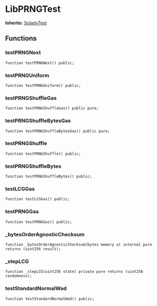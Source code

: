 # LibPRNGTest
**Inherits:**
[SoladyTest](/lib/solady/test/utils/SoladyTest.sol/contract.SoladyTest.md)


## Functions
### testPRNGNext


```solidity
function testPRNGNext() public;
```

### testPRNGUniform


```solidity
function testPRNGUniform() public;
```

### testPRNGShuffleGas


```solidity
function testPRNGShuffleGas() public pure;
```

### testPRNGShuffleBytesGas


```solidity
function testPRNGShuffleBytesGas() public pure;
```

### testPRNGShuffle


```solidity
function testPRNGShuffle() public;
```

### testPRNGShuffleBytes


```solidity
function testPRNGShuffleBytes() public;
```

### testLCGGas


```solidity
function testLCGGas() public;
```

### testPRNGGas


```solidity
function testPRNGGas() public;
```

### _bytesOrderAgnosticChecksum


```solidity
function _bytesOrderAgnosticChecksum(bytes memory a) internal pure returns (uint256 result);
```

### _stepLCG


```solidity
function _stepLCG(uint256 state) private pure returns (uint256 randomness);
```

### testStandardNormalWad


```solidity
function testStandardNormalWad() public;
```

